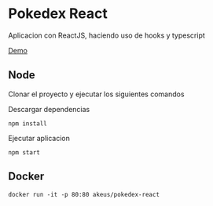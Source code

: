 # Pokedex React
 
 Aplicacion con ReactJS, haciendo uso de hooks y typescript

[Demo](https://pokedex-react.akeus.vercel.app)

## Node

Clonar el proyecto y ejecutar los siguientes comandos

Descargar dependencias

``` shell script
npm install
```

Ejecutar aplicacion

``` shell script
npm start
```

## Docker

``` shell script
docker run -it -p 80:80 akeus/pokedex-react
```
